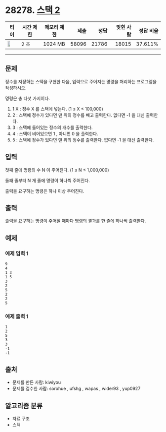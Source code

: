 # 28278. [스택 2](https://www.acmicpc.net/problem/28278)

| 티어 | 시간 제한 | 메모리 제한 | 제출 | 정답 | 맞힌 사람 | 정답 비율 |
|---|---|---|---:|---:|---:|---:|
| <img src="https://static.solved.ac/tier_small/7.svg" width="50%" /> | 2 초 | 1024 MB | 58096 | 21786 | 18015 | 37.611% |

---

## 문제

정수를 저장하는 스택을 구현한 다음, 입력으로 주어지는 명령을 처리하는 프로그램을 작성하시오.

명령은 총 다섯 가지이다.

1. 1 X : 정수 X 를 스택에 넣는다. (1 ≤ X ≤ 100,000)
2. 2 : 스택에 정수가 있다면 맨 위의 정수를 빼고 출력한다. 없다면 -1 을 대신 출력한다.
3. 3 : 스택에 들어있는 정수의 개수를 출력한다.
4. 4 : 스택이 비어있으면 1 , 아니면 0 을 출력한다.
5. 5 : 스택에 정수가 있다면 맨 위의 정수를 출력한다. 없다면 -1 을 대신 출력한다.

## 입력

첫째 줄에 명령의 수 
N
이 주어진다. (1 ≤ 
N
≤ 1,000,000)

둘째 줄부터 
N
개 줄에 명령이 하나씩 주어진다.

출력을 요구하는 명령은 하나 이상 주어진다.

## 출력

출력을 요구하는 명령이 주어질 때마다 명령의 결과를 한 줄에 하나씩 출력한다.

## 예제

### 예제 입력 1

```
9
4
1 3
1 5
3
2
5
2
2
5
```

### 예제 출력 1

```
1
2
5
3
3
-1
-1
```

## 출처

- 문제를 만든 사람: kiwiyou
- 문제를 검수한 사람: sorohue , ufshg , wapas , wider93 , yup0927

## 알고리즘 분류

- 자료 구조
- 스택

